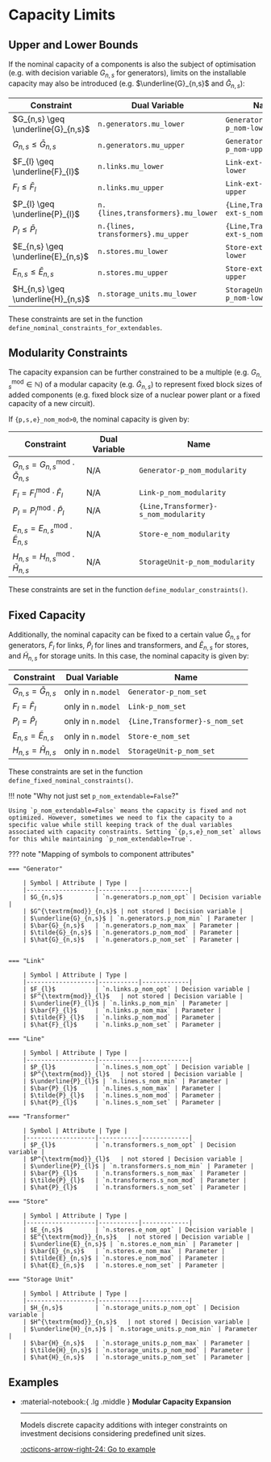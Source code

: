 <!--
SPDX-FileCopyrightText: PyPSA Contributors

SPDX-License-Identifier: CC-BY-4.0
-->

# Capacity Limits

## Upper and Lower Bounds

If the nominal capacity of a components is also the subject of optimisation (e.g. with decision variable $G_{n,s}$ for generators), limits on the installable capacity may also be introduced (e.g. $\underline{G}_{n,s}$ and $\bar{G}_{n,s}$):

| Constraint | Dual Variable | Name |
|-------------------|------------------|------------------|
| $G_{n,s} \geq \underline{G}_{n,s}$ | `n.generators.mu_lower` | `Generator-ext-p_nom-lower` |
| $G_{n,s} \leq \bar{G}_{n,s}$ | `n.generators.mu_upper` | `Generator-ext-p_nom-upper` |
| $F_{l} \geq \underline{F}_{l}$ | `n.links.mu_lower` | `Link-ext-p_nom-lower` |
| $F_{l} \leq \bar{F}_{l}$ | `n.links.mu_upper` | `Link-ext-p_nom-upper` |
| $P_{l} \geq \underline{P}_{l}$ | `n.{lines,transformers}.mu_lower` | `{Line,Transformer}-ext-s_nom-lower` |
| $P_{l} \leq \bar{P}_{l}$ | `n.{lines, transformers}.mu_upper` | `{Line,Transformer}-ext-s_nom-upper` |
| $E_{n,s} \geq \underline{E}_{n,s}$ | `n.stores.mu_lower` | `Store-ext-e_nom-lower` |
| $E_{n,s} \leq \bar{E}_{n,s}$ | `n.stores.mu_upper` | `Store-ext-e_nom-upper` |
| $H_{n,s} \geq \underline{H}_{n,s}$ | `n.storage_units.mu_lower` | `StorageUnit-ext-p_nom-lower` |

These constraints are set in the function `define_nominal_constraints_for_extendables`.

## Modularity Constraints

The capacity expansion can be further constrained to be a multiple (e.g. $G^{\textrm{mod}}_{n,s} \in \mathbb{N}$) of a modular capacity (e.g. $\tilde{G}_{n,s}$) to represent fixed block sizes of added components (e.g. fixed block size of a nuclear power plant or a fixed capacity of a new circuit).

If `{p,s,e}_nom_mod>0`, the nominal capacity is given by:

| Constraint | Dual Variable | Name |
|-------------------|------------------|------------------|
| $G_{n,s} = G^{\textrm{mod}}_{n,s} \cdot \tilde{G}_{n,s}$ | N/A | `Generator-p_nom_modularity` |
| $F_{l} = F^{\textrm{mod}}_{l} \cdot \tilde{F}_{l}$ | N/A | `Link-p_nom_modularity` |
| $P_{l} = P^{\textrm{mod}}_{l} \cdot \tilde{P}_{l}$ | N/A | `{Line,Transformer}-s_nom_modularity` |
| $E_{n,s} = E^{\textrm{mod}}_{n,s} \cdot \tilde{E}_{n,s}$ | N/A | `Store-e_nom_modularity` |
| $H_{n,s} = H^{\textrm{mod}}_{n,s} \cdot \tilde{H}_{n,s}$ | N/A | `StorageUnit-p_nom_modularity` |

These constraints are set in the function `define_modular_constraints()`.


## Fixed Capacity

Additionally, the nominal capacity can be fixed to a certain value $\tilde{G}_{n,s}$ for generators, $\tilde{F}_{l}$ for links, $\tilde{P}_{l}$ for lines and transformers, and $\tilde{E}_{n,s}$ for stores, and $\tilde{H}_{n,s}$ for storage units. In this case, the nominal capacity is given by:

| Constraint | Dual Variable | Name |
|-------------------|------------------|------------------|
| $G_{n,s} = \tilde{G}_{n,s}$ | only in `n.model` | `Generator-p_nom_set` |
| $F_{l} = \tilde{F}_{l}$ | only in `n.model` | `Link-p_nom_set` |
| $P_{l} = \tilde{P}_{l}$ | only in `n.model` | `{Line,Transformer}-s_nom_set` |
| $E_{n,s} = \tilde{E}_{n,s}$ | only in `n.model` | `Store-e_nom_set` |
| $H_{n,s} = \tilde{H}_{n,s}$ | only in `n.model` | `StorageUnit-p_nom_set` |

These constraints are set in the function `define_fixed_nominal_constraints()`.

!!! note "Why not just set `p_nom_extendable=False`?"

    Using `p_nom_extendable=False` means the capacity is fixed and not optimized. However, sometimes we need to fix the capacity to a specific value while still keeping track of the dual variables associated with capacity constraints. Setting `{p,s,e}_nom_set` allows for this while maintaining `p_nom_extendable=True`.


??? note "Mapping of symbols to component attributes"

    === "Generator"

        | Symbol | Attribute | Type |
        |-------------------|-----------|-------------|
        | $G_{n,s}$         | `n.generators.p_nom_opt` | Decision variable |
        | $G^{\textrm{mod}}_{n,s}$ | not stored | Decision variable |
        | $\underline{G}_{n,s}$ | `n.generators.p_nom_min` | Parameter |
        | $\bar{G}_{n,s}$   | `n.generators.p_nom_max` | Parameter |
        | $\tilde{G}_{n,s}$ | `n.generators.p_nom_mod` | Parameter |
        | $\hat{G}_{n,s}$   | `n.generators.p_nom_set` | Parameter |


    === "Link"

        | Symbol | Attribute | Type |
        |-------------------|-----------|-------------|
        | $F_{l}$           | `n.links.p_nom_opt` | Decision variable |
        | $F^{\textrm{mod}}_{l}$   | not stored | Decision variable |
        | $\underline{F}_{l}$ | `n.links.p_nom_min` | Parameter |
        | $\bar{F}_{l}$     | `n.links.p_nom_max` | Parameter |
        | $\tilde{F}_{l}$   | `n.links.p_nom_mod` | Parameter |
        | $\hat{F}_{l}$     | `n.links.p_nom_set` | Parameter |

    === "Line"

        | Symbol | Attribute | Type |
        |-------------------|-----------|-------------|
        | $P_{l}$           | `n.lines.s_nom_opt` | Decision variable |
        | $P^{\textrm{mod}}_{l}$   | not stored | Decision variable |
        | $\underline{P}_{l}$ | `n.lines.s_nom_min` | Parameter |
        | $\bar{P}_{l}$     | `n.lines.s_nom_max` | Parameter |
        | $\tilde{P}_{l}$   | `n.lines.s_nom_mod` | Parameter |
        | $\hat{P}_{l}$     | `n.lines.s_nom_set` | Parameter |

    === "Transformer"

        | Symbol | Attribute | Type |
        |-------------------|-----------|-------------|
        | $P_{l}$           | `n.transformers.s_nom_opt` | Decision variable |
        | $P^{\textrm{mod}}_{l}$   | not stored | Decision variable |
        | $\underline{P}_{l}$ | `n.transformers.s_nom_min` | Parameter |
        | $\bar{P}_{l}$     | `n.transformers.s_nom_max` | Parameter |
        | $\tilde{P}_{l}$   | `n.transformers.s_nom_mod` | Parameter |
        | $\hat{P}_{l}$     | `n.transformers.s_nom_set` | Parameter |

    === "Store"

        | Symbol | Attribute | Type |
        |-------------------|-----------|-------------|
        | $E_{n,s}$         | `n.stores.e_nom_opt` | Decision variable |
        | $E^{\textrm{mod}}_{n,s}$   | not stored | Decision variable |
        | $\underline{E}_{n,s}$ | `n.stores.e_nom_min` | Parameter |
        | $\bar{E}_{n,s}$   | `n.stores.e_nom_max` | Parameter |
        | $\tilde{E}_{n,s}$ | `n.stores.e_nom_mod` | Parameter |
        | $\hat{E}_{n,s}$   | `n.stores.e_nom_set` | Parameter |

    === "Storage Unit"

        | Symbol | Attribute | Type |
        |-------------------|-----------|-------------|
        | $H_{n,s}$         | `n.storage_units.p_nom_opt` | Decision variable |
        | $H^{\textrm{mod}}_{n,s}$   | not stored | Decision variable |
        | $\underline{H}_{n,s}$ | `n.storage_units.p_nom_min` | Parameter |
        | $\bar{H}_{n,s}$   | `n.storage_units.p_nom_max` | Parameter |
        | $\tilde{H}_{n,s}$ | `n.storage_units.p_nom_mod` | Parameter |
        | $\hat{H}_{n,s}$   | `n.storage_units.p_nom_set` | Parameter |


## Examples


<div class="grid cards" markdown>

-   :material-notebook:{ .lg .middle } **Modular Capacity Expansion**

    ---

    Models discrete capacity additions with integer constraints on investment
    decisions considering predefined unit sizes.

    [:octicons-arrow-right-24: Go to example](../../examples/modular-expansion.ipynb)

</div>

